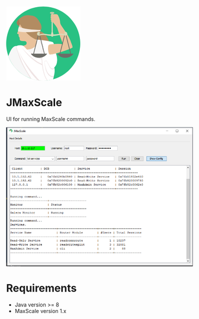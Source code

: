 ![Alt text](/src/lib/icon.png?raw=true "Optional Title")
# JMaxScale
UI for running MaxScale commands.

![Alt text](/src/images/screenshot1.PNG?raw=true "Optional Title")

# Requirements
  - Java version >= 8
  - MaxScale version 1.x
